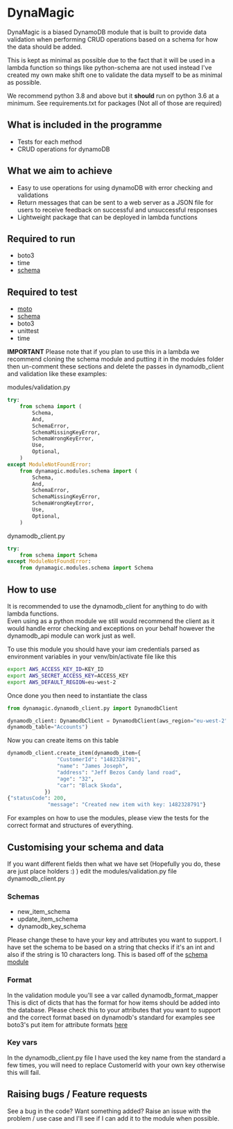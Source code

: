 # DynaMagic

DynaMagic is a biased DynamoDB module that is built to provide data validation when performing CRUD operations based on a schema for how the data should be added.

This is kept as minimal as possible due to the fact that it will be used in a lambda function so things like python-schema are not used instead I've created my own make shift one to validate the data myself to be as minimal as possible.

We recommend python 3.8 and above but it **should** run on python 3.6 at a minimum. See requirements.txt for packages (Not all of those are required)

## What is included in the programme

- Tests for each method
- CRUD operations for dynamoDB

## What we aim to achieve

- Easy to use operations for using dynamoDB with error checking and validations
- Return messages that can be sent to a web server as a JSON file for users to receive feedback on successful and unsuccessful responses
- Lightweight package that can be deployed in lambda functions

## Required to run

- boto3
- time
- [schema](https://pypi.org/project/schema/)

## Required to test

- [moto](http://docs.getmoto.org/en/latest/)
- [schema](https://pypi.org/project/schema/)
- boto3
- unittest
- time

**IMPORTANT** Please note that if you plan to use this in a lambda we recommend cloning the schema module and putting it in the modules folder then un-comment these sections and delete the passes
in dynamodb_client and validation like these examples:

modules/validation.py

```python
try:
    from schema import (
        Schema,
        And,
        SchemaError,
        SchemaMissingKeyError,
        SchemaWrongKeyError,
        Use,
        Optional,
    )
except ModuleNotFoundError:
    from dynamagic.modules.schema import (
        Schema,
        And,
        SchemaError,
        SchemaMissingKeyError,
        SchemaWrongKeyError,
        Use,
        Optional,
    )
```

dynamodb_client.py

```python
try:
    from schema import Schema
except ModuleNotFoundError:
    from dynamagic.modules.schema import Schema
```

## How to use

It is recommended to use the dynamodb_client for anything to do with lambda functions.  
Even using as a python module we still would recommend the client as it would handle error checking and exceptions on your behalf however the dynamodb_api module can work just as well.

To use this module you should have your iam credentials parsed as environment variables in your venv/bin/activate file like this

```bash
export AWS_ACCESS_KEY_ID=KEY_ID
export AWS_SECRET_ACCESS_KEY=ACCESS_KEY
export AWS_DEFAULT_REGION=eu-west-2
```

Once done you then need to instantiate the class

```python
from dynamagic.dynamodb_client.py import DynamodbClient

dynamodb_client: DynamodbClient = DynamodbClient(aws_region="eu-west-2",
dynamodb_table="Accounts")
```

Now you can create items on this table

```python
dynamodb_client.create_item(dynamodb_item={
                "CustomerId": "1482328791",
                "name": "James Joseph",
                "address": "Jeff Bezos Candy land road",
                "age": "32",
                "car": "Black Skoda",
            })
{"statusCode": 200,
             "message": "Created new item with key: 1482328791"}
```

For examples on how to use the modules, please view the tests for the correct format and structures of everything.

## Customising your schema and data

If you want different fields then what we have set (Hopefully you do, these are just place holders :) ) edit the modules/validation.py file dynamodb_client.py

### Schemas

- new_item_schema
- update_item_schema
- dynamodb_key_schema

Please change these to have your key and attributes you want to support. I have set the schema to be based on a string that checks if it's an int and also if the string is 10 characters long. This is based off of the [schema module](https://pypi.org/project/schema/)

### Format

In the validation module you'll see a var called dynamodb_format_mapper
This is dict of dicts that has the format for how items should be added into the database. Please check this to your attributes that you want to support and the correct format based on dynamodb's standard for examples see boto3's put item for attribute formats [here](https://boto3.amazonaws.com/v1/documentation/api/latest/reference/services/dynamodb.html#DynamoDB.Client.put_item)

### Key vars

In the dynamodb_client.py file I have used the key name from the standard a few times, you will need to replace CustomerId with your own key otherwise this will fail.

## Raising bugs / Feature requests

See a bug in the code? Want something added? Raise an issue with the problem / use case and I'll see if I can add it to the module when possible.
